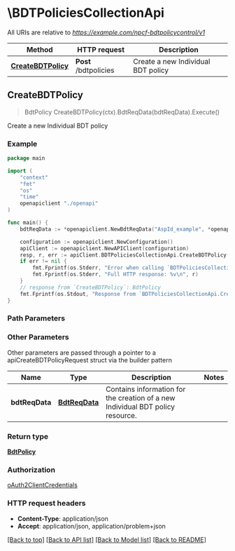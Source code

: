 # \BDTPoliciesCollectionApi

All URIs are relative to *https://example.com/npcf-bdtpolicycontrol/v1*

Method | HTTP request | Description
------------- | ------------- | -------------
[**CreateBDTPolicy**](BDTPoliciesCollectionApi.md#CreateBDTPolicy) | **Post** /bdtpolicies | Create a new Individual BDT policy



## CreateBDTPolicy

> BdtPolicy CreateBDTPolicy(ctx).BdtReqData(bdtReqData).Execute()

Create a new Individual BDT policy

### Example

```go
package main

import (
    "context"
    "fmt"
    "os"
    "time"
    openapiclient "./openapi"
)

func main() {
    bdtReqData := *openapiclient.NewBdtReqData("AspId_example", *openapiclient.NewTimeWindow(time.Now(), time.Now()), int32(123), *openapiclient.NewUsageThreshold()) // BdtReqData | Contains information for the creation of a new Individual BDT policy resource. 

    configuration := openapiclient.NewConfiguration()
    apiClient := openapiclient.NewAPIClient(configuration)
    resp, r, err := apiClient.BDTPoliciesCollectionApi.CreateBDTPolicy(context.Background()).BdtReqData(bdtReqData).Execute()
    if err != nil {
        fmt.Fprintf(os.Stderr, "Error when calling `BDTPoliciesCollectionApi.CreateBDTPolicy``: %v\n", err)
        fmt.Fprintf(os.Stderr, "Full HTTP response: %v\n", r)
    }
    // response from `CreateBDTPolicy`: BdtPolicy
    fmt.Fprintf(os.Stdout, "Response from `BDTPoliciesCollectionApi.CreateBDTPolicy`: %v\n", resp)
}
```

### Path Parameters



### Other Parameters

Other parameters are passed through a pointer to a apiCreateBDTPolicyRequest struct via the builder pattern


Name | Type | Description  | Notes
------------- | ------------- | ------------- | -------------
 **bdtReqData** | [**BdtReqData**](BdtReqData.md) | Contains information for the creation of a new Individual BDT policy resource.  | 

### Return type

[**BdtPolicy**](BdtPolicy.md)

### Authorization

[oAuth2ClientCredentials](../README.md#oAuth2ClientCredentials)

### HTTP request headers

- **Content-Type**: application/json
- **Accept**: application/json, application/problem+json

[[Back to top]](#) [[Back to API list]](../README.md#documentation-for-api-endpoints)
[[Back to Model list]](../README.md#documentation-for-models)
[[Back to README]](../README.md)

